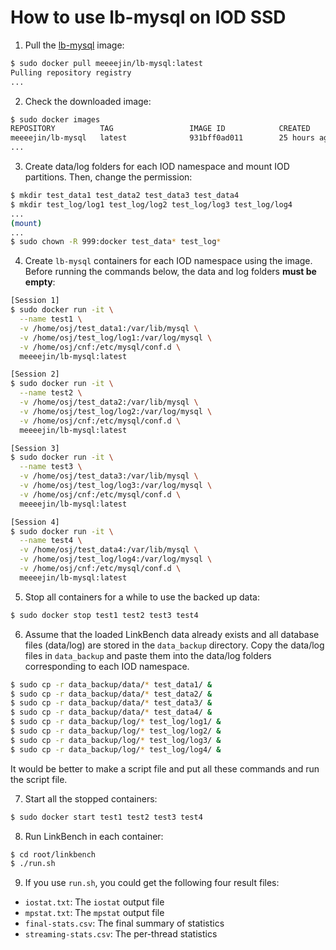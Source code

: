 # How to use lb-mysql on IOD SSD

1. Pull the [lb-mysql](https://hub.docker.com/r/meeeejin/lb-mysql) image:

```bash
$ sudo docker pull meeeejin/lb-mysql:latest
Pulling repository registry
...
```

2. Check the downloaded image:

```bash
$ sudo docker images
REPOSITORY          TAG                 IMAGE ID            CREATED             SIZE
meeeejin/lb-mysql   latest              931bff0ad011        25 hours ago        1.96GB
...
```

3. Create data/log folders for each IOD namespace and mount IOD partitions. Then, change the permission:

```bash
$ mkdir test_data1 test_data2 test_data3 test_data4
$ mkdir test_log/log1 test_log/log2 test_log/log3 test_log/log4
...
(mount)
...
$ sudo chown -R 999:docker test_data* test_log*
```

4. Create `lb-mysql` containers for each IOD namespace using the image. Before running the commands below, the data and log folders **must be empty**:

```bash
[Session 1]
$ sudo docker run -it \
  --name test1 \
  -v /home/osj/test_data1:/var/lib/mysql \
  -v /home/osj/test_log/log1:/var/log/mysql \
  -v /home/osj/cnf:/etc/mysql/conf.d \
  meeeejin/lb-mysql:latest

[Session 2]
$ sudo docker run -it \
  --name test2 \
  -v /home/osj/test_data2:/var/lib/mysql \
  -v /home/osj/test_log/log2:/var/log/mysql \
  -v /home/osj/cnf:/etc/mysql/conf.d \
  meeeejin/lb-mysql:latest

[Session 3]
$ sudo docker run -it \
  --name test3 \
  -v /home/osj/test_data3:/var/lib/mysql \
  -v /home/osj/test_log/log3:/var/log/mysql \
  -v /home/osj/cnf:/etc/mysql/conf.d \
  meeeejin/lb-mysql:latest

[Session 4]
$ sudo docker run -it \
  --name test4 \
  -v /home/osj/test_data4:/var/lib/mysql \
  -v /home/osj/test_log/log4:/var/log/mysql \
  -v /home/osj/cnf:/etc/mysql/conf.d \
  meeeejin/lb-mysql:latest
```

5. Stop all containers for a while to use the backed up data:

```bash
$ sudo docker stop test1 test2 test3 test4
```

6. Assume that the loaded LinkBench data already exists and all database files (data/log) are stored in the `data_backup` directory. Copy the data/log files in `data_backup` and paste them into the data/log folders corresponding to each IOD namespace.

```bash
$ sudo cp -r data_backup/data/* test_data1/ &
$ sudo cp -r data_backup/data/* test_data2/ &
$ sudo cp -r data_backup/data/* test_data3/ &
$ sudo cp -r data_backup/data/* test_data4/ &
$ sudo cp -r data_backup/log/* test_log/log1/ &
$ sudo cp -r data_backup/log/* test_log/log2/ &
$ sudo cp -r data_backup/log/* test_log/log3/ &
$ sudo cp -r data_backup/log/* test_log/log4/ &
```

It would be better to make a script file and put all these commands and run the script file.

7. Start all the stopped containers:

```bash
$ sudo docker start test1 test2 test3 test4
```

8. Run LinkBench in each container:

```bash
$ cd root/linkbench
$ ./run.sh
```

9. If you use `run.sh`, you could get the following four result files:

- `iostat.txt`: The `iostat` output file 
- `mpstat.txt`: The `mpstat` output file
- `final-stats.csv`: The final summary of statistics
- `streaming-stats.csv`: The per-thread statistics